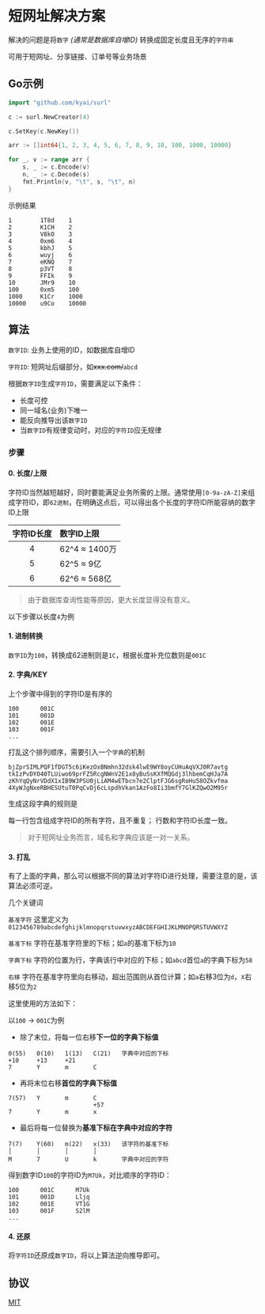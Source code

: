 # 短网址解决方案

解决的问题是将`数字` *(通常是数据库自增ID)* 转换成固定长度且无序的`字符串`

可用于短网址、分享链接、订单号等业务场景

## Go示例

```go
import "github.com/kyai/surl"
```

```go
c := surl.NewCreator(4)

c.SetKey(c.NewKey())

arr := []int64{1, 2, 3, 4, 5, 6, 7, 8, 9, 10, 100, 1000, 10000}

for _, v := range arr {
    s, _ := c.Encode(v)
    n, _ := c.Decode(s)
    fmt.Println(v, "\t", s, "\t", n)
}
```

示例结果

```
1        1T8d    1
2        K1CH    2
3        V8kO    3
4        0xm6    4
5        kbhJ    5
6        wuyj    6
7        eKNQ    7
8        p3VT    8
9        FFIk    9
10       JMr9    10
100      0xm5    100
1000     K1Cr    1000
10000    u9Co    10000
```

## 算法



`数字ID`: 业务上使用的ID，如数据库自增ID

`字符ID`: 短网址后缀部分，如~~xxx.com/~~`abcd`

根据`数字ID`生成`字符ID`，需要满足以下条件：

* 长度可控
* 同一域名(业务)下唯一
* 能反向推导出该`数字ID`
* 当`数字ID`有规律变动时，对应的`字符ID`应无规律



### 步骤

#### 0. 长度/上限

字符ID当然越短越好，同时要能满足业务所需的上限。通常使用`[0-9a-zA-Z]`来组成字符ID，即`62进制`，在明确这点后，可以得出各个长度的字符ID所能容纳的数字ID上限


|字符ID长度|数字ID上限|
|:-:|:-|
|4|62^4 ≈ 1400万|
|5|62^5 ≈ 9亿|
|6|62^6 ≈ 568亿|


> 由于数据库查询性能等原因，更大长度显得没有意义。

以下步骤以长度`4`为例

#### 1. 进制转换

`数字ID`为`100`，转换成62进制则是`1C`，根据长度补充位数则是`001C`

#### 2. 字典/KEY

上个步骤中得到的字符ID是有序的

```
100      001C
101      001D
102      001E
103      001F
...
```

打乱这个排列顺序，需要引入一个`字典`的机制

```
bjZprSIMLPQF1fDGT5c6iKezOxBNmhn32dsk4lwE9WY8oyCUHuAqVXJ0R7avtg
tkIzPvDYO40TLUiwo69prFZ5RcgNWnV2E1x8yBuSsKXfMQGdj3lhbemCqHJa7A
zKhYqQyNrVDdX1xIB9W3PSU0jLiAM4wETbcn7e2ClptFJG6sgRoHu58OZkvfma
4XyWJgNxeRBHESUtuT0PqCvDj6cLspdhVkan1AzFo8Ii3bmfY7GlKZQwO2M95r
```

生成这段字典的规则是

每一行包含组成字符ID的所有字符，且不重复；
行数和字符ID长度一致。

> 对于短网址业务而言，域名和字典应该是一对一关系。

#### 3. 打乱

有了上面的字典，那么可以根据不同的算法对字符ID进行处理，需要注意的是，该算法必须可逆。

几个关键词

`基准字符` 这里定义为`0123456789abcdefghijklmnopqrstuvwxyzABCDEFGHIJKLMNOPQRSTUVWXYZ`

`基准下标` 字符在基准字符里的下标；如`a`的基准下标为`10`

`字典下标` 字符的位置为行，字典该行中对应的下标；如`abcd`首位`a`的字典下标为`58`

`右移` 字符在基准字符里向右移动，超出范围则从首位计算；如`a`右移3位为`d`，`X`右移5位为`2`

这里使用的方法如下：

以`100` -> `001C`为例

* 除了末位，将每一位右移**下一位的字典下标值**

```
0(55)   0(10)   1(13)   C(21)   字典中对应的下标
+10     +13     +21
7       Y       m       C
```

* 再将末位右移**首位的字典下标值**

```
7(57)   Y       m       C
                        +57
7       Y       m       x
```

* 最后将每一位替换为**基准下标在字典中对应的字符**

```
7(7)    Y(60)   m(22)   x(33)   该字符的基准下标
│       │       │       │
M       7       U       k       字典中对应的字符
```

得到数字ID`100`的字符ID为`M7Uk`，对比顺序的字符ID：

```
100      001C      M7Uk
101      001D      Lljq
102      001E      VT1G
103      001F      S2lM
...
```

#### 4. 还原

将`字符ID`还原成`数字ID`，将以上算法逆向推导即可。



## 协议

[MIT](https://github.com/kyai/surl/blob/master/LICENSE)
